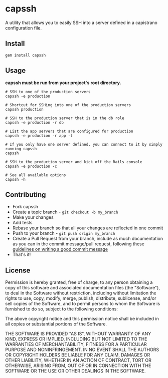 # capssh
A utility that allows you to easily SSH into a server defined in a capistrano configuration file.

## Install
```
gem install capssh
```

## Usage
**capssh must be run from your project's root directory.**

```
# SSH to one of the production servers
capssh -e production

# Shortcut for SSHing into one of the production servers
capssh production

# SSH to the production server that is in the db role
capssh -e production -r db

# List the app servers that are configured for production
capssh -e production -r app -l

# If you only have one server defined, you can connect to it by simply running capssh
capssh

# SSH to the production server and kick off the Rails console
capssh -e production -c

# See all available options
capssh -h
```

## Contributing

* Fork capssh
* Create a topic branch - `git checkout -b my_branch`
* Make your changes
* Add tests
* Rebase your branch so that all your changes are reflected in one commit
* Push to your branch - `git push origin my_branch`
* Create a Pull Request from your branch, include as much documentation
  as you can in the commit message/pull request, following these
[guidelines on writing a good commit message](http://tbaggery.com/2008/04/19/a-note-about-git-commit-messages.html)
* That's it!

## License

Permission is hereby granted, free of charge, to any person obtaining a copy of this software and associated
documentation files (the "Software"), to deal in the Software without restriction, including without limitation
the rights to use, copy, modify, merge, publish, distribute, sublicense, and/or sell copies of the Software,
and to permit persons to whom the Software is furnished to do so, subject to the following conditions:

The above copyright notice and this permission notice shall be included in all copies or substantial portions
of the Software.

THE SOFTWARE IS PROVIDED "AS IS", WITHOUT WARRANTY OF ANY KIND, EXPRESS OR IMPLIED, INCLUDING BUT NOT LIMITED
TO THE WARRANTIES OF MERCHANTABILITY, FITNESS FOR A PARTICULAR PURPOSE AND NONINFRINGEMENT. IN NO EVENT SHALL
THE AUTHORS OR COPYRIGHT HOLDERS BE LIABLE FOR ANY CLAIM, DAMAGES OR OTHER LIABILITY, WHETHER IN AN ACTION OF
CONTRACT, TORT OR OTHERWISE, ARISING FROM, OUT OF OR IN CONNECTION WITH THE SOFTWARE OR THE USE OR OTHER DEALINGS
IN THE SOFTWARE.
